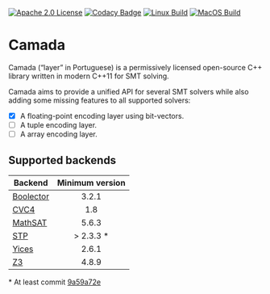[![Apache 2.0 License](https://img.shields.io/badge/license-Apache--2-brightgreen.svg)](https://www.apache.org/licenses/LICENSE-2.0)
[![Codacy Badge](https://api.codacy.com/project/badge/Grade/7eef16a1313d4ba8801a21e767a0fb25)](https://app.codacy.com/manual/mikhail-ramalho/camada?utm_source=github.com&utm_medium=referral&utm_content=mikhailramalho/camada&utm_campaign=Badge_Grade_Dashboard) [![Linux Build](https://github.com/mikhailramalho/camada/actions/workflows/build-linux.yml/badge.svg)](https://github.com/mikhailramalho/camada/actions/workflows/build-linux.yml) [![MacOS Build](https://github.com/mikhailramalho/camada/actions/workflows/build-macos.yml/badge.svg)](https://github.com/mikhailramalho/camada/actions/workflows/build-macos.yml)

# Camada

Camada (“layer” in Portuguese) is a permissively licensed open-source C++ library written in modern C++11 for SMT solving.

Camada aims to provide a unified API for several SMT solvers while also adding some missing features to all supported solvers:
- [x] A floating-point encoding layer using bit-vectors.
- [ ] A tuple encoding layer.
- [ ] A array encoding layer.

## Supported backends

| Backend    | Minimum version |
| ---------- | :-------------: |
| [Boolector](https://boolector.github.io/)  |  3.2.1          |
| [CVC4](https://cvc4.github.io/)            |  1.8            |
| [MathSAT](https://mathsat.fbk.eu/)         |  5.6.3          |
| [STP](https://stp.github.io/)              |  > 2.3.3 *      |
| [Yices](https://yices.csl.sri.com/)        |  2.6.1          |
| [Z3](https://github.com/Z3Prover/z3)       |  4.8.9          |

\* At least commit [9a59a72e](https://github.com/stp/stp/commit/9a59a72e82d67cefeb88d8baa34965f70acb5d1c)
